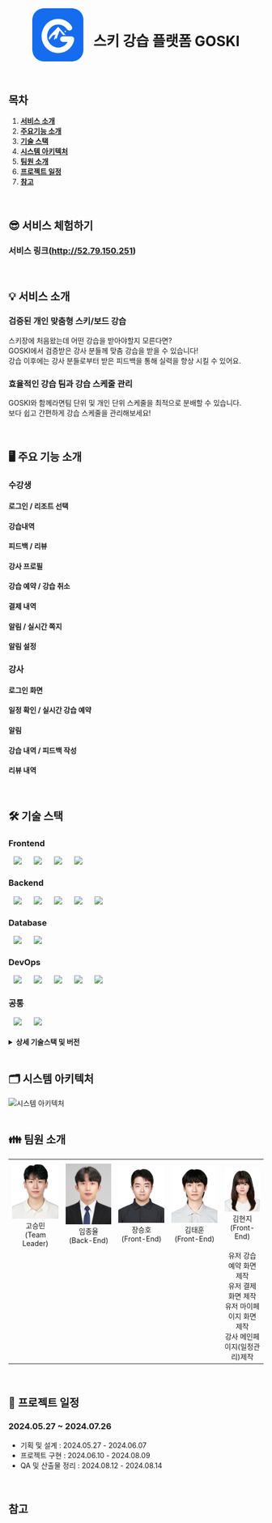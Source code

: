 <div align="center" style="display: flex; align-items: center; justify-content: center;">
    <img src="exec/images/goski-student-logo.png" alt="GOSKI" style="width: 20%; height: 20%;">
    <h1 style="margin-left: 20px;">스키 강습 플랫폼 GOSKI</h1>
</div>

&nbsp;

## 목차


1. [**서비스 소개**](#1)
2. [**주요기능 소개**](#2)
3. [**기술 스택**](#3)
4. [**시스템 아키텍처**](#4)
5. [**팀원 소개**](#5)
6. [**프로젝트 일정**](#6)
7. [**참고**](#7)

&nbsp;

## 😎 서비스 체험하기
### 서비스 링크(http://52.79.150.251)


<div id="1"></div>
&nbsp;

## 💡 서비스 소개

### 검증된 개인 맞춤형 스키/보드 강습
스키장에 처음왔는데 어떤 강습을 받아야할지 모른다면? <br>
GOSKI에서 검증받은 강사 분들께 맞춤 강습을 받을 수 있습니다! <br>
강습 이후에는 강사 분들로부터 받은 피드백을 통해 실력을 향상 시킬 수 있어요.

### 효율적인 강습 팀과 강습 스케줄 관리
GOSKI와 함께라면팀 단위 및 개인 단위 스케줄을 최적으로 분배할 수 있습니다. <br>
보다 쉽고 간편하게 강습 스케줄을 관리해보세요! 



<div id="2"></div>
&nbsp;

## 🖥️ 주요 기능 소개

### 수강생

#### 로그인 / 리조트 선택

#### 강습내역

#### 피드백 / 리뷰



#### 강사 프로필

#### 강습 예약 / 강습 취소

#### 결제 내역

#### 알림 / 실시간 쪽지

#### 알림 설정


### 강사

#### 로그인 화면

#### 일정 확인 / 실시간 강습 예약

#### 알림 

#### 강습 내역 / 피드백 작성


#### 리뷰 내역



<div id="3"></div>
&nbsp;

## 🛠️ 기술 스택

###  Frontend
<p>
  <img src="https://img.shields.io/badge/React-61DAFB?style=for-the-badge&logo=React&logoColor=white" style="height : auto; margin-left : 10px; margin-right : 10px;"/> 
  <img src="https://img.shields.io/badge/Typescript-3178C6?style=for-the-badge&logo=Typescript&logoColor=white" style="height : auto; margin-left : 10px; margin-right : 10px;"/>
  <img src="https://img.shields.io/badge/TailwindCSS-06B6D4?style=for-the-badge&logo=TailwindCSS&logoColor=white" style="height : auto; margin-left : 10px; margin-right : 10px;"/>
  <img src="https://img.shields.io/badge/Vite-646CFF?style=for-the-badge&logo=Vite&logoColor=white" style="height : auto; margin-left : 10px; margin-right : 10px;"/>
</p>

### Backend
<p>
  <img src="https://img.shields.io/badge/Java-007396?style=for-the-badge&logo=Java&logoColor=#007396" style="height : auto; margin-left : 10px; margin-right : 10px;"/> 
  <img src="https://img.shields.io/badge/Spring Boot-6DB33F?style=for-the-badge&logo=Spring Boot&logoColor=white" style="height : auto; margin-left : 10px; margin-right : 10px;"/> 
  <img src="https://img.shields.io/badge/Gradle-02303A?style=for-the-badge&logo=Gradle&logoColor=white" style="height : auto; margin-left : 10px; margin-right : 10px;"/> 
<img src="https://img.shields.io/badge/Spring Security-6DB33F?style=for-the-badge&logo=Spring Security&logoColor=white" style="height : auto; margin-left : 10px; margin-right : 10px;"/> 
  <img src="https://img.shields.io/badge/JSON Web Tokens-000000?style=for-the-badge&logo=JSON Web Tokens&logoColor=white" style="height : auto; margin-left : 10px; margin-right : 10px;"/> 
</p>

### Database
<p>
  <img src="https://img.shields.io/badge/mysql-4479A1.svg?style=for-the-badge&logo=mysql&logoColor=white" style="height : auto; margin-left : 10px; margin-right : 10px;"/>
<img src="https://img.shields.io/badge/redis-%23DD0031.svg?style=for-the-badge&logo=redis&logoColor=white" style="height : auto; margin-left : 10px; margin-right : 10px;"/>
</p>

### DevOps
<p>
  <img src="https://img.shields.io/badge/Amazon EC2-F38020?style=for-the-badge&logo=Amazon EC2&logoColor=white" style="height : auto; margin-left : 10px; margin-right : 10px;"/>
<img src="https://img.shields.io/badge/Amazon S3-569A31?style=for-the-badge&logo=Amazon S3&logoColor=white" style="height : auto; margin-left : 10px; margin-right : 10px;"/>
  <img src="https://img.shields.io/badge/Nginx-009639?style=for-the-badge&logo=NGINX&logoColor=white" style="height : auto; margin-left : 10px; margin-right : 10px;"/>
   <img src="https://img.shields.io/badge/Docker-2496ED?style=for-the-badge&logo=Docker&logoColor=white" style="height : auto; margin-left : 10px; margin-right : 10px;"/> <img src="https://img.shields.io/badge/Jenkins-D24939?style=for-the-badge&logo=Jenkins&logoColor=white" style="height : auto; margin-left : 10px; margin-right : 10px;"/> 
</p>

### 공통
<img src="https://img.shields.io/badge/Jira-0052CC?style=for-the-badge&logo=Jira&logoColor=white" style="height : auto; margin-left : 10px; margin-right : 10px;"/> <img src="https://img.shields.io/badge/GitHub-181717?style=for-the-badge&logo=GitHub&logoColor=white" style="height : auto; margin-left : 10px; margin-right : 10px;"/> <br/>

<h4><details><summary><b> 상세 기술스택 및 버전 </b> </summary>

| 구분       | 기술스택            | 상세내용               | 버전      |
|----------|-----------------|--------------------|---------|
| 공통       | 형상관리            | GitHub             | \-      |
|          | 이슈관리            | Jira               | \-      |
|          | 커뮤니케이션          |  Notion | \-      |
| BackEnd  | DB              | MariaDB            | 11.3.2  |
|          |                 | JPA                | \-      |
|          |                 | Redis              | 7.2.4   |
|          | Java            | JDK-17             | 17.0.10 |
|          | Spring          | Spring             |         |
|          |                 | Spring Boot        | 3.2.4   |
|          |                 | Spring Security    | \-      |
|          | IDE             | IntelliJ           |         |
|          | Cloud Storage   | AWS S3             | \-      |
|          | Build           | Gradle             | 8.7     |
| FrontEnd | React        |                    | \-      |
|          | TypeScript            |                    | \-      |
|          | TailwindCSS           |                    | \-      |
|          | Vite        |                    |         |
| Server   | 서버            | AWS EC2             | \-      |
|          | 플랫폼            | Ubuntu             |         |
|          | 배포              | Docker             |         |
|          | 배포              | Jenkins            |         |

</details>



<div id="4"></div>
&nbsp;

## 🗂️ 시스템 아키텍처
<img src="exec/images/goski-architecture.png" alt="시스템 아키텍처">


<div id="5"></div>
&nbsp;

## 👪 팀원 소개

<table>
    <tr>
        <td height="140px" align="center">
            <img src="exec/images/고승민.png" width="140px" /> <br> 고승민 <br>(Team Leader) </a> <br></td>
        <td height="140px" align="center"> 
            <img src="exec/images/임종율.png" width="140px" /> <br> 임종율 <br>(Back-End) </a> <br></td>
        <td height="140px" align="center"> 
            <img src="exec/images/장승호.png" width="140px" /> <br> 장승호 <br>(Front-End) </a> <br></td>
  <td height="140px" align="center"> 
            <img src="exec/images/김태훈.png" width="140px" /> <br> 김태훈 <br>(Front-End) </a> <br></td>
  <td height="140px" align="center"> 
            <img src="exec/images/김현지.png" width="140px" /> <br> 김현지 <br>(Front-End) </a> <br></td>
    </tr>
    <tr>
        <td align="center">
        <td align="center">
        <td align="center">
        <td align="center">
        <td align="center" style="width: 16.66%; word-wrap: break-word;">유저 강습 예약 화면 제작<br/>유저 결제 화면 제작<br/>유저 마이페이지 화면 제작<br/>강사 메인페이지(일정관리)제작
</table>


<div id="6"></div>
&nbsp;

## 📆 프로젝트 일정

### 2024.05.27 ~ 2024.07.26

- 기획 및 설계 : 2024.05.27 - 2024.06.07
- 프로젝트 구현 : 2024.06.10 - 2024.08.09
- QA 및 산출물 정리 : 2024.08.12 - 2024.08.14


<div id="7"></div>
&nbsp;

## 참고

